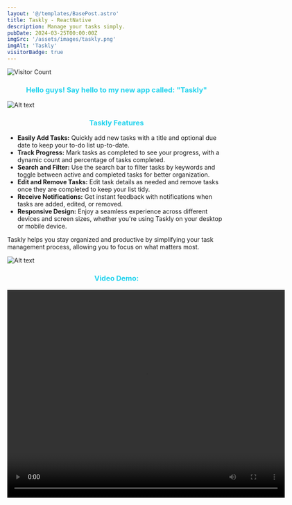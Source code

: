 ```yaml
---
layout: '@/templates/BasePost.astro'
title: Taskly - ReactNative
description: Manage your tasks simply.
pubDate: 2024-03-25T00:00:00Z
imgSrc: '/assets/images/taskly.png'
imgAlt: 'Taskly'
visitorBadge: true
---
```

![Visitor Count](https://visitor-badge.laobi.icu/badge?page_id=davidtrovisco.taskly)

<h3 style="color: rgb(34, 211, 238); text-align: center;">Hello guys! Say hello to my new app called: "Taskly"</h3>
<img title="a title" alt="Alt text" src="/assets/images/taskly.png">

<body>
    <h3 style="color: rgb(34, 211, 238); text-align: center;">Taskly Features</h3>
    <ul>
        <li><strong>Easily Add Tasks:</strong> Quickly add new tasks with a title and optional due date to keep your to-do list up-to-date.</li>
        <li><strong>Track Progress:</strong> Mark tasks as completed to see your progress, with a dynamic count and percentage of tasks completed.</li>
        <li><strong>Search and Filter:</strong> Use the search bar to filter tasks by keywords and toggle between active and completed tasks for better organization.</li>
        <li><strong>Edit and Remove Tasks:</strong> Edit task details as needed and remove tasks once they are completed to keep your list tidy.</li>
        <li><strong>Receive Notifications:</strong> Get instant feedback with notifications when tasks are added, edited, or removed.</li>
        <li><strong>Responsive Design:</strong> Enjoy a seamless experience across different devices and screen sizes, whether you're using Taskly on your desktop or mobile device.</li>
    </ul>
    <p>Taskly helps you stay organized and productive by simplifying your task management process, allowing you to focus on what matters most.</p>
</body>
<img title="a title" alt="Alt text" src="/assets/images/taskly1.png">
<h3 style="color: rgb(34, 211, 238); text-align: center;">Video Demo:</h3>
<video width="640" height="480" controls>
  <source src="/assets/images/taskly_video.mp4" type="video/mp4">
</video>




